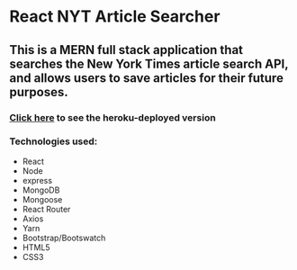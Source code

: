 # React NYT Article Searcher
## This is a MERN full stack application that searches the New York Times article search API, and allows users to save articles for their future purposes.

### [Click here](https://newyork-react-app.herokuapp.com/) to see the heroku-deployed version

### Technologies used:
* React
* Node
* express
* MongoDB
* Mongoose
* React Router
* Axios
* Yarn
* Bootstrap/Bootswatch
* HTML5
* CSS3 